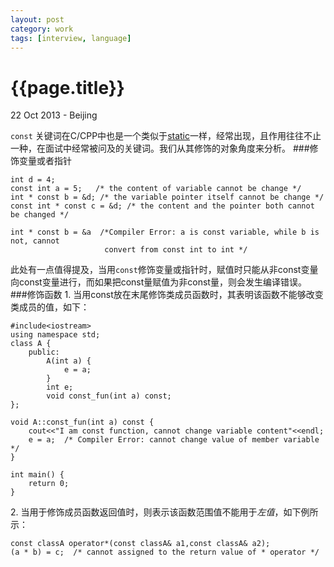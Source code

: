 ```yaml
---
layout: post
category: work
tags: [interview, language]
---
```


{{page.title}}
=============
<p class="meta">22 Oct 2013 - Beijing</p>

`const` 关键词在C/CPP中也是一个类似于[static](http://lengerfulluse.com/research/2013/10/20/%E8%99%9A%E5%87%BD%E6%95%B0/)一样，经常出现，且作用往往不止一种，在面试中经常被问及的关键词。我们从其修饰的对象角度来分析。
###修饰变量或者指针

    int d = 4;
    const int a = 5;   /* the content of variable cannot be change */
    int * const b = &d; /* the variable pointer itself cannot be change */
    const int * const c = &d; /* the content and the pointer both cannot be changed */

    int * const b = &a  /*Compiler Error: a is const variable, while b is not, cannot
                         convert from const int to int */

此处有一点值得提及，当用`const`修饰变量或指针时，赋值时只能从非const变量向const变量进行，而如果把const量赋值为非const量，则会发生编译错误。
###修饰函数
1\. 当用const放在末尾修饰类成员函数时，其表明该函数不能够改变类成员的值，如下：

    #include<iostream>
    using namespace std;
    class A {
        public:
            A(int a) {
                e = a;
            }
            int e;
            void const_fun(int a) const;
    };

    void A::const_fun(int a) const {
        cout<<"I am const function, cannot change variable content"<<endl;
        e = a;  /* Compiler Error: cannot change value of member variable */
    }

    int main() {
        return 0;
    }

2\. 当用于修饰成员函数返回值时，则表示该函数范围值不能用于*左值*，如下例所示：

    const classA operator*(const classA& a1,const classA& a2);
    (a * b) = c;  /* cannot assigned to the return value of * operator */




